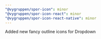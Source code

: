 ```yaml
---
"@vygruppen/spor-icon": minor
"@vygruppen/spor-icon-react": minor
"@vygruppen/spor-icon-react-native": minor
---
```


Added new fancy outline icons for Dropdown
